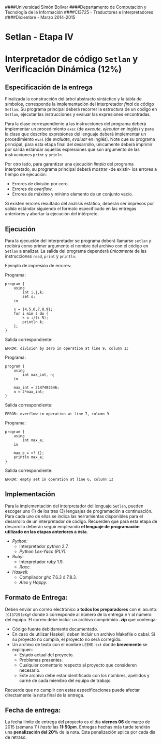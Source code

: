 ####Universidad Simón Bolívar
####Departamento de Computación y Tecnología de la Información
####CI3725 - Traductores e Interpretadores
####Diciembre - Marzo 2014-2015

# Setlan - Etapa IV
# Interpretador de código `Setlan` y Verificación Dinámica (12%)

## Especificación de la entrega

Finalizada la construcción del árbol abstracto sintáctico y la tabla de
símbolos, corresponde la implementación del interpretador _final_ de código
`Setlan`. Su programa principal deberá recorrer la estructura de un código en
`Setlan`, ejecutar las instrucciones y evaluar las expresiones encontradas.

Para la clase correspondiente a las instrucciones del programa deberá 
implementar un procedimiento `exec` (de _execute_, _ejecutar_ en inglés) y 
para la clase que describe expresiones del lenguaje deberá implementar un 
procedimiento `eval` (de _evaluate_, _evaluar_ en inglés). Note que su
programa principal, para esta etapa final del desarrollo, únicamente deberá
imprimir por salida estándar aquellas expresiones que son argumento de las
instrucciones `print` y `prinln`.

Por otro lado, para garantizar una ejecución _limpia_ del programa
interpretado, su programa principal deberá mostrar -de existir- los errores a
tiempo de ejecución:

+ Errores de división por cero.
+ Errores de _overflow_.
+ Errores de máximo y mínimo elemento de un conjunto vacío.

Si existen errores resultado del análisis estático, deberán ser impresos 
por salida estándar siguiendo el formato especificado en las entregas 
anteriores y abortar la ejecución del intérprete.

## Ejecución

Para la ejecución del interpretador se programa deberá llamarse `setlan` y
recibirá como primer argumento el nombre del archivo con el código en `Setlan`
a analizar. La salida del programa dependerá _únicamente_ de las instrucciones
`read`, `print` y `println`.

Ejemplo de impresión de errores:

Programa:

```
program {
    using
        int i,j,k;
        set s;
    in

    s = {4,5,6,7,8,9};
    for i min s do {
        k = i/(i-5);
        println k;
    };
}
```

Salida correspondiente:

```
ERROR: division by zero in operation at line 9, column 13
```

Programa:

```
program {
    using
        int max_int, n;
    in

    max_int = 2147483646;
    n = 2*max_int;
}
```

Salida correspondiente:

```
ERROR: overflow in operation at line 7, column 9
```

Programa:

```
program {
    using
        int max_e;
    in

    max_e = >? {};
    println max_e;
}
```

Salida correspondiente:

```
ERROR: empty set in operation at line 6, column 13
```

## Implementación

Para la implementación del interpretador del lenguaje `Setlan`, pueden escoger 
uno (1) de los tres (3) lenguajes de programación a continuación. Para cada 
uno de ellos se indica las herramientas disponibles  para el desarrollo de un 
interpretador de código. Recuerden que  para esta etapa de desarrollo deberán 
seguir empleando  **el lenguaje de programación utilizado en las etapas
anteriores a ésta**.

+ _Python:_
    - Interpretador _python_ 2.7.
    - _Python Lex-Yacc (PLY)._
+ _Ruby:_
    - Interpretador _ruby_ 1.9.
    - _Racc._
+ _Haskell:_
    - Compilador _ghc_ 7.6.3 ó 7.8.3.
    - _Alex_ y _Happy._

## Formato de Entrega:

Deben enviar un correo electrónico a **todos los preparadores**
con el asunto: `[CI3725]eXgY` donde `X` corresponde
al número de la entrega e `Y` al número del equipo. El correo debe
incluir un archivo comprimido **.zip** que contenga:

+ Código fuente debidamente documentado.
+ En caso de utilizar Haskell, deben incluir un archivo Makefile o cabal.
Si su proyecto no compila, el proyecto no será corregido.
+ Un archivo de texto con el nombre `LEEME.txt` donde **brevemente** 
se expliquen:
    - Estado actual del proyecto.
    - Problemas presentes.
    - Cualquier comentario respecto al proyecto que consideren necesario.
    - Este archivo debe estar identificado con los nombres, apellidos
y carné de cada miembro del equipo de trabajo.

Recuerde que no cumplir con estas especificaciones puede afectar
directamente la nota final de la entrega.

## Fecha de entrega:

La fecha límite de entrega del proyecto es el día **viernes 06**
de marzo de 2015 (semana 11) _hasta_ las **11:50pm**. Entregas
hechas más tarde tendrán una **penalización del 20%** de la nota.
Esta penalización aplica por cada día de retraso.

